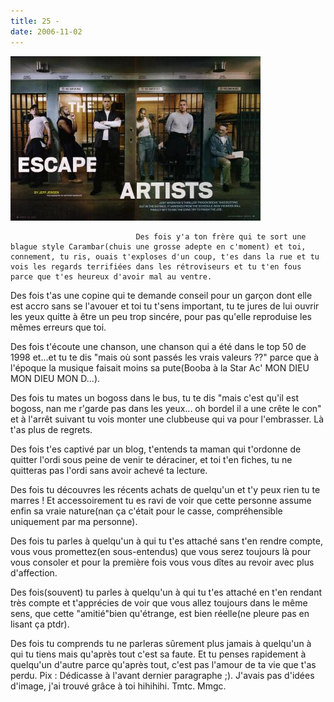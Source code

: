 ```yaml
---
title: 25 -
date: 2006-11-02
---
```


![une image](./img/619440893_small.jpg)


                                Des fois y'a ton frère qui te sort une blague style Carambar(chuis une grosse adepte en c'moment) et toi, connement, tu ris, ouais t'exploses d'un coup, t'es dans la rue et tu vois les regards terrifiées dans les rétroviseurs et tu t'en fous parce que t'es heureux d'avoir mal au ventre.

Des fois t'as une copine qui te demande conseil pour un garçon dont elle est accro sans se l'avouer et toi tu t'sens important, tu te jures de lui ouvrir les yeux quitte à être un peu trop sincére, pour pas qu'elle reproduise les mêmes erreurs que toi.

Des fois t'écoute une chanson, une chanson qui a été dans le top 50 de 1998 et...et tu te dis "mais où sont passés les vrais valeurs ??" parce que à l'époque la musique faisait moins sa pute(Booba à la Star Ac' MON DIEU MON DIEU MON D...).

Des fois tu mates un bogoss dans le bus, tu te dis "mais c'est qu'il est bogoss, nan me r'garde pas dans les yeux... oh bordel il a une crête le con" et à l'arrêt suivant tu vois monter une clubbeuse qui va pour l'embrasser. Là t'as plus de regrets.

Des fois t'es captivé par un blog, t'entends ta maman qui t'ordonne de quitter l'ordi sous peine de venir te déraciner, et toi t'en fiches, tu ne quitteras pas l'ordi sans avoir achevé ta lecture.

Des fois tu découvres les récents achats de quelqu'un et t'y peux rien tu te marres ! Et accessoirement tu es ravi de voir que cette personne assume enfin sa vraie nature(nan ça c'était pour le casse, compréhensible uniquement par ma personne).

Des fois tu parles à quelqu'un à qui tu t'es attaché sans t'en rendre compte, vous vous promettez(en sous-entendus) que vous serez toujours là pour vous consoler et pour la première fois vous vous dîtes au revoir avec plus d'affection.

Des fois(souvent) tu parles à quelqu'un à qui tu t'es attaché en t'en rendant très compte et t'apprécies de voir que vous allez toujours dans le même sens, que cette "amitié"bien qu'étrange, est bien réelle(ne pleure pas en lisant ça ptdr).

Des fois tu comprends tu ne parleras sûrement plus jamais à quelqu'un à qui tu tiens mais qu'après tout  c'est sa faute. Et tu penses rapidement à quelqu'un d'autre parce qu'après tout, c'est pas l'amour de ta vie que t'as perdu.
Pix : Dédicasse à l'avant dernier paragraphe ;). J'avais pas d'idées d'image, j'ai trouvé grâce à toi hihihihi. Tmtc. Mmgc.
            
